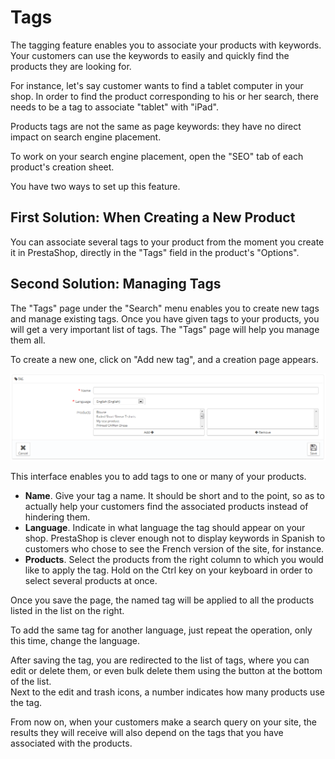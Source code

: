 # Tags

The tagging feature enables you to associate your products with keywords. Your customers can use the keywords to easily and quickly find the products they are looking for.

For instance, let's say customer wants to find a tablet computer in your shop. In order to find the product corresponding to his or her search, there needs to be a tag to associate "tablet" with "iPad".

Products tags are not the same as page keywords: they have no direct impact on search engine placement.

To work on your search engine placement, open the "SEO" tab of each product's creation sheet.

You have two ways to set up this feature.

## First Solution: When Creating a New Product <a id="Tags-FirstSolution:WhenCreatingaNewProduct"></a>

You can associate several tags to your product from the moment you create it in PrestaShop, directly in the "Tags" field in the product's "Options". 

## Second Solution: Managing Tags <a id="Tags-SecondSolution:ManagingTags"></a>

The "Tags" page under the "Search" menu enables you to create new tags and manage existing tags. Once you have given tags to your products, you will get a very important list of tags. The "Tags" page will help you manage them all.

To create a new one, click on "Add new tag", and a creation page appears.

![](../../../../.gitbook/assets/23038581%20%283%29.png)

This interface enables you to add tags to one or many of your products.

* **Name**. Give your tag a name. It should be short and to the point, so as to actually help your customers find the associated products instead of hindering them.
* **Language**. Indicate in what language the tag should appear on your shop. PrestaShop is clever enough not to display keywords in Spanish to customers who chose to see the French version of the site, for instance.
* **Products**. Select the products from the right column to which you would like to apply the tag. Hold on the Ctrl key on your keyboard in order to select several products at once.

Once you save the page, the named tag will be applied to all the products listed in the list on the right.

To add the same tag for another language, just repeat the operation, only this time, change the language.

After saving the tag, you are redirected to the list of tags, where you can edit or delete them, or even bulk delete them using the button at the bottom of the list.  
Next to the edit and trash icons, a number indicates how many products use the tag.

From now on, when your customers make a search query on your site, the results they will receive will also depend on the tags that you have associated with the products.

